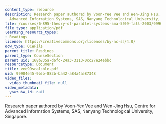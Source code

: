 ```yaml
---
content_type: resource
description: Research paper authored by Voon-Yee Vee and Wen-Jing Hsu, Centre for
  Advanced Information Systems, SAS, Nanyang Technological University, Singapore.
file: /courses/6-895-theory-of-parallel-systems-sma-5509-fall-2003/99904e459b6b883bba42a84a4ae87348_vee99scalable.pdf
file_type: application/pdf
learning_resource_types:
- Readings
license: https://creativecommons.org/licenses/by-nc-sa/4.0/
ocw_type: OCWFile
parent_title: Readings
parent_type: CourseSection
parent_uid: 168b835a-d6fc-24a3-3113-0cc27e24ebbc
resourcetype: Document
title: vee99scalable.pdf
uid: 99904e45-9b6b-883b-ba42-a84a4ae87348
video_files:
  video_thumbnail_file: null
video_metadata:
  youtube_id: null
---
```

Research paper authored by Voon-Yee Vee and Wen-Jing Hsu, Centre for Advanced Information Systems, SAS, Nanyang Technological University, Singapore.